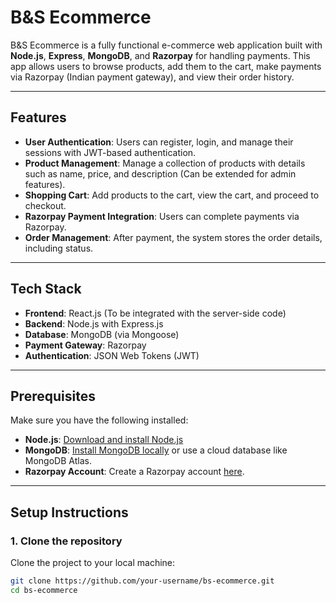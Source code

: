 # B&S Ecommerce

B&S Ecommerce is a fully functional e-commerce web application built with **Node.js**, **Express**, **MongoDB**, and **Razorpay** for handling payments. This app allows users to browse products, add them to the cart, make payments via Razorpay (Indian payment gateway), and view their order history.

---

## Features

- **User Authentication**: Users can register, login, and manage their sessions with JWT-based authentication.
- **Product Management**: Manage a collection of products with details such as name, price, and description (Can be extended for admin features).
- **Shopping Cart**: Add products to the cart, view the cart, and proceed to checkout.
- **Razorpay Payment Integration**: Users can complete payments via Razorpay.
- **Order Management**: After payment, the system stores the order details, including status.
  
---

## Tech Stack

- **Frontend**: React.js (To be integrated with the server-side code)
- **Backend**: Node.js with Express.js
- **Database**: MongoDB (via Mongoose)
- **Payment Gateway**: Razorpay
- **Authentication**: JSON Web Tokens (JWT)

---

## Prerequisites

Make sure you have the following installed:

- **Node.js**: [Download and install Node.js](https://nodejs.org/)
- **MongoDB**: [Install MongoDB locally](https://www.mongodb.com/try/download/community) or use a cloud database like MongoDB Atlas.
- **Razorpay Account**: Create a Razorpay account [here](https://razorpay.com/).

---

## Setup Instructions

### 1. Clone the repository

Clone the project to your local machine:

```bash
git clone https://github.com/your-username/bs-ecommerce.git
cd bs-ecommerce

